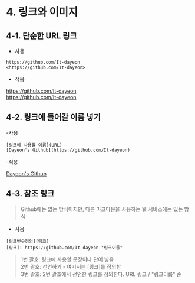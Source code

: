 # 4. 링크와 이미지 
## 4-1. 단순한 URL 링크

- 사용
```
https://github.com/It-dayeon  
<https://github.com/It-dayeon>
```

- 적용

https://github.com/It-dayeon  
<https://github.com/It-dayeon>

## 4-2. 링크에 들어갈 이름 넣기 

-사용
```
[링크에 사용할 이름](URL)
[Dayeon's Github](https://github.com/It-dayeon)
```

-적용

[Dayeon's Github](https://github.com/It-dayeon)

## 4-3. 참조 링크

> Github에는 없는 방식이지만, 다른 마크다운을 사용하는 웹 서비스에는 있는 방식

- 사용
```
[링크변수정의][링크]
[링크]: https://github.com/It-dayeon "링크이름"
```
> 1번 괄호: 링크에 사용할 문장이나 단어 넣음   
> 2번 괄호: 선언하기 - 여기서는 [링크]를 정의함  
> 3번 괄호: 2번 괄호에서 선언한 링크를 정의한다. URL 링크 / "링크이름" 순 
